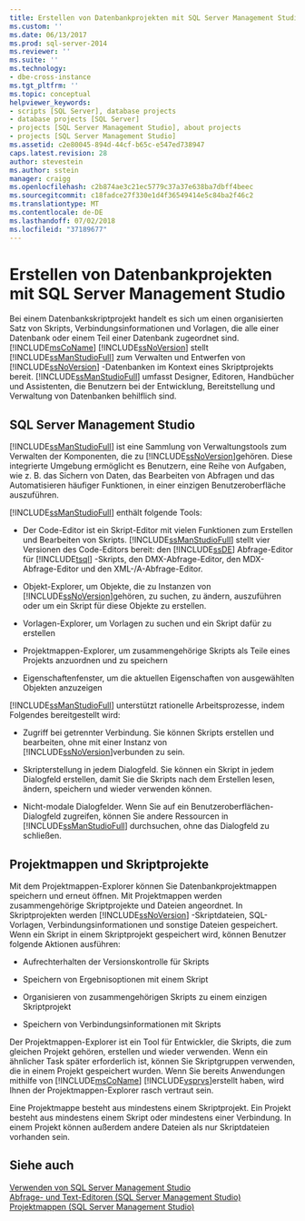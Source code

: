 ```yaml
---
title: Erstellen von Datenbankprojekten mit SQL Server Management Studio | Microsoft-Dokumentation
ms.custom: ''
ms.date: 06/13/2017
ms.prod: sql-server-2014
ms.reviewer: ''
ms.suite: ''
ms.technology:
- dbe-cross-instance
ms.tgt_pltfrm: ''
ms.topic: conceptual
helpviewer_keywords:
- scripts [SQL Server], database projects
- database projects [SQL Server]
- projects [SQL Server Management Studio], about projects
- projects [SQL Server Management Studio]
ms.assetid: c2e80045-894d-44cf-b65c-e547ed738947
caps.latest.revision: 28
author: stevestein
ms.author: sstein
manager: craigg
ms.openlocfilehash: c2b874ae3c21ec5779c37a37e638ba7dbff4beec
ms.sourcegitcommit: c18fadce27f330e1d4f36549414e5c84ba2f46c2
ms.translationtype: MT
ms.contentlocale: de-DE
ms.lasthandoff: 07/02/2018
ms.locfileid: "37189677"
---
```

# <a name="build-database-projects-by-using-sql-server-management-studio"></a>Erstellen von Datenbankprojekten mit SQL Server Management Studio
  Bei einem Datenbankskriptprojekt handelt es sich um einen organisierten Satz von Skripts, Verbindungsinformationen und Vorlagen, die alle einer Datenbank oder einem Teil einer Datenbank zugeordnet sind. [!INCLUDE[msCoName](../includes/msconame-md.md)] [!INCLUDE[ssNoVersion](../includes/ssnoversion-md.md)] stellt [!INCLUDE[ssManStudioFull](../includes/ssmanstudiofull-md.md)] zum Verwalten und Entwerfen von [!INCLUDE[ssNoVersion](../includes/ssnoversion-md.md)] -Datenbanken im Kontext eines Skriptprojekts bereit. [!INCLUDE[ssManStudioFull](../includes/ssmanstudiofull-md.md)] umfasst Designer, Editoren, Handbücher und Assistenten, die Benutzern bei der Entwicklung, Bereitstellung und Verwaltung von Datenbanken behilflich sind.  
  
## <a name="sql-server-management-studio"></a>SQL Server Management Studio  
 [!INCLUDE[ssManStudioFull](../includes/ssmanstudiofull-md.md)] ist eine Sammlung von Verwaltungstools zum Verwalten der Komponenten, die zu [!INCLUDE[ssNoVersion](../includes/ssnoversion-md.md)]gehören. Diese integrierte Umgebung ermöglicht es Benutzern, eine Reihe von Aufgaben, wie z. B. das Sichern von Daten, das Bearbeiten von Abfragen und das Automatisieren häufiger Funktionen, in einer einzigen Benutzeroberfläche auszuführen.  
  
 [!INCLUDE[ssManStudioFull](../includes/ssmanstudiofull-md.md)] enthält folgende Tools:  
  
-   Der Code-Editor ist ein Skript-Editor mit vielen Funktionen zum Erstellen und Bearbeiten von Skripts. [!INCLUDE[ssManStudioFull](../includes/ssmanstudiofull-md.md)] stellt vier Versionen des Code-Editors bereit: den [!INCLUDE[ssDE](../includes/ssde-md.md)] Abfrage-Editor für [!INCLUDE[tsql](../includes/tsql-md.md)] -Skripts, den DMX-Abfrage-Editor, den MDX-Abfrage-Editor und den XML-/A-Abfrage-Editor.  
  
-   Objekt-Explorer, um Objekte, die zu Instanzen von [!INCLUDE[ssNoVersion](../includes/ssnoversion-md.md)]gehören, zu suchen, zu ändern, auszuführen oder um ein Skript für diese Objekte zu erstellen.  
  
-   Vorlagen-Explorer, um Vorlagen zu suchen und ein Skript dafür zu erstellen  
  
-   Projektmappen-Explorer, um zusammengehörige Skripts als Teile eines Projekts anzuordnen und zu speichern  
  
-   Eigenschaftenfenster, um die aktuellen Eigenschaften von ausgewählten Objekten anzuzeigen  
  
 [!INCLUDE[ssManStudioFull](../includes/ssmanstudiofull-md.md)] unterstützt rationelle Arbeitsprozesse, indem Folgendes bereitgestellt wird:  
  
-   Zugriff bei getrennter Verbindung. Sie können Skripts erstellen und bearbeiten, ohne mit einer Instanz von [!INCLUDE[ssNoVersion](../includes/ssnoversion-md.md)]verbunden zu sein.  
  
-   Skripterstellung in jedem Dialogfeld. Sie können ein Skript in jedem Dialogfeld erstellen, damit Sie die Skripts nach dem Erstellen lesen, ändern, speichern und wieder verwenden können.  
  
-   Nicht-modale Dialogfelder. Wenn Sie auf ein Benutzeroberflächen-Dialogfeld zugreifen, können Sie andere Ressourcen in [!INCLUDE[ssManStudioFull](../includes/ssmanstudiofull-md.md)] durchsuchen, ohne das Dialogfeld zu schließen.  
  
## <a name="solutions-and-script-projects"></a>Projektmappen und Skriptprojekte  
 Mit dem Projektmappen-Explorer können Sie Datenbankprojektmappen speichern und erneut öffnen. Mit Projektmappen werden zusammengehörige Skriptprojekte und Dateien angeordnet. In Skriptprojekten werden [!INCLUDE[ssNoVersion](../includes/ssnoversion-md.md)] -Skriptdateien, SQL-Vorlagen, Verbindungsinformationen und sonstige Dateien gespeichert. Wenn ein Skript in einem Skriptprojekt gespeichert wird, können Benutzer folgende Aktionen ausführen:  
  
-   Aufrechterhalten der Versionskontrolle für Skripts  
  
-   Speichern von Ergebnisoptionen mit einem Skript  
  
-   Organisieren von zusammengehörigen Skripts zu einem einzigen Skriptprojekt  
  
-   Speichern von Verbindungsinformationen mit Skripts  
  
 Der Projektmappen-Explorer ist ein Tool für Entwickler, die Skripts, die zum gleichen Projekt gehören, erstellen und wieder verwenden. Wenn ein ähnlicher Task später erforderlich ist, können Sie Skriptgruppen verwenden, die in einem Projekt gespeichert wurden. Wenn Sie bereits Anwendungen mithilfe von [!INCLUDE[msCoName](../includes/msconame-md.md)] [!INCLUDE[vsprvs](../includes/vsprvs-md.md)]erstellt haben, wird Ihnen der Projektmappen-Explorer rasch vertraut sein.  
  
 Eine Projektmappe besteht aus mindestens einem Skriptprojekt. Ein Projekt besteht aus mindestens einem Skript oder mindestens einer Verbindung. In einem Projekt können außerdem andere Dateien als nur Skriptdateien vorhanden sein.  
  
## <a name="see-also"></a>Siehe auch  
 [Verwenden von SQL Server Management Studio](../database-engine/use-sql-server-management-studio.md)   
 [Abfrage- und Text-Editoren &#40;SQL Server Management Studio&#41;](../relational-databases/scripting/query-and-text-editors-sql-server-management-studio.md)   
 [Projektmappen &#40;SQL Server Management Studio&#41;](solution/solutions-sql-server-management-studio.md)  
  
  
